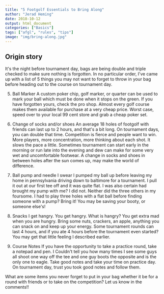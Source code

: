 ```yaml
---
title: "5 Footgolf Essentials to Bring Along"
author: "Jerad Heming"
date: 2018-10-12
output: html_document
categories: ["Basics"]
tags: ["afgl", "rules", "tips"]
image: "img/bring-along.jpg"
---
```



## Origin story
It's the night before tournament day, bags are being double and triple checked to make sure nothing is forgotten. In no particular order, I've came up with a list of 5 things you may not want to forget to throw in your bag before heading out to the course on tournament day.

5. Ball Marker
A custom poker chip, golf marker, or quarter can be used to mark your ball which must be done when it stops on the green. If you have forgotten yours, check the pro shop. Almost every golf course makes them available for purchase at a very cheap price. Worst case, speed over to your local 99 cent store and grab a cheap poker set.

4. Change of socks and/or shoes
An average 18 holes of footgolf with friends can last up to 2 hours, and that's a bit long. On tournament days, you can double that time. Competition is fierce and people want to win. More players, more concentration, more thinking about each shot. It slows the pace a little. Sometimes tournament can start early in the morning or run late into the evening and dew can make for some very wet and uncomfortable footwear. A change in socks and shoes in between holes after the sun comes up, may make the world of difference.

3. Ball pump and needle
I swear I pumped my ball up before leaving my home in pennsylvania driving down to baltimore for a tournament. I pull it out at our first tee off and it was quite flat. I was also certain had brought my pump with me? I did not. Neither did the three others in my foursome. I had to play three holes with a flat ball before finding someone with a pump? Bring it! You may be saving your booty, or someone else's!

2. Snacks
I get hangry. You get hangry. What is hangry? You get extra mad when you are hungry. Bring some nuts, crackers, an apple, anything you can snack on and keep up your energy. Some tournament rounds can last 4 hours, and if you ate 4 hours before the tournament even started? You may get that little feeling I described earlier. 

1. Course Notes
If you have the opportunity to take a practice round, take a notepad and pen. I Couldn't tell you how many times I see some guys all shoot one way off the tee and one guy boots the opposite and is the only one to eagle. Take good notes and take your time on practice day. On tournament day, trust you took good notes and follow them.

What are some items you never forget to put in your bag whether it be for a round with friends or to take on the competition? Let us know in the comments!!


